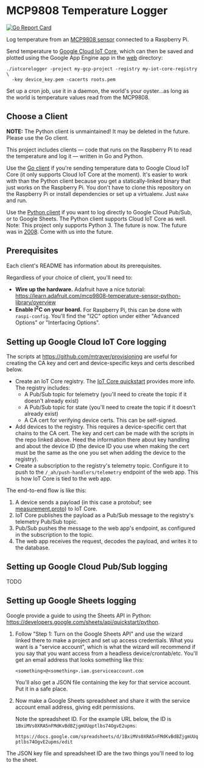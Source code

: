 # MCP9808 Temperature Logger

[![Go Report Card](https://goreportcard.com/badge/github.com/mtraver/environmental-sensor)](https://goreportcard.com/report/github.com/mtraver/environmental-sensor)

Log temperature from an [MCP9808 sensor](https://www.adafruit.com/product/1782)
connected to a Raspberry Pi.

Send temperature to [Google Cloud IoT Core](https://cloud.google.com/iot-core/),
which can then be saved and plotted using the Google App Engine app in the
[web](web) directory:

    ./iotcorelogger -project my-gcp-project -registry my-iot-core-registry \
      -key device_key.pem -cacerts roots.pem

Set up a cron job, use it in a daemon, the world's your oyster...as long as the
world is temperature values read from the MCP9808.

## Choose a Client

**NOTE:** The Python client is unmaintained! It may be deleted in the future.
Please use the Go client.

This project includes clients — code that runs on the Raspberry Pi to read the
temperature and log it — written in Go and Python.

Use the [Go client](cmd) if you're sending temperature data to Google
Cloud IoT Core (it only supports Cloud IoT Core at the moment). It's easier to
work with than the Python client because you get a statically-linked binary that
just works on the Raspberry Pi. You don't have to clone this repository on the
Raspberry Pi or install dependencies or set up a virtualenv. Just `make` and run.

Use the [Python client](client_python) if you want to log directly to Google
Cloud Pub/Sub, or to Google Sheets. The Python client supports Cloud IoT Core
as well. Note: This project only supports Python 3. The future is now. The
future was in [2008](https://www.python.org/download/releases/3.0/). Come with
us into the future.

## Prerequisites

Each client's README has information about its prerequisites.

Regardless of your choice of client, you'll need to:

  - **Wire up the hardware.** Adafruit have a nice tutorial:
https://learn.adafruit.com/mcp9808-temperature-sensor-python-library/overview
  - **Enable I<sup>2</sup>C on your board.** For Raspberry Pi,
this can be done with ``raspi-config``. You'll find the "I2C" option under
either "Advanced Options" or "Interfacing Options".

## Setting up Google Cloud IoT Core logging

The scripts at https://github.com/mtraver/provisioning are useful for creating
the CA key and cert and device-specific keys and certs described below.

- Create an IoT Core registry.
  The [IoT Core quickstart](https://cloud.google.com/iot/docs/quickstart)
  provides more info. The registry includes:
  - A Pub/Sub topic for telemetry (you'll need to create the topic if it
    doesn't already exist)
  - A Pub/Sub topic for state (you'll need to create the topic if it
    doesn't already exist)
  - A CA cert for verifying device certs. This can be self-signed.
- Add devices to the registry. This requires a device-specific cert that chains
  to the CA cert. The key and cert can be made with the scripts in the repo
  linked above. Heed the information there about key handling and about the
  device ID (the device ID you use when making the cert must be the same as the
  one you set when adding the device to the registry).
- Create a subscription to the registry's telemetry topic. Configure it to
  push to the ``/_ah/push-handlers/telemetry`` endpoint of the web app.
  This is how IoT Core is tied to the web app.

The end-to-end flow is like this:
1. A device sends a payload (in this case a protobuf; see
   [measurement.proto](measurement.proto)) to IoT Core.
2. IoT Core publishes the payload as a Pub/Sub message to the registry's
   telemetry Pub/Sub topic.
3. Pub/Sub pushes the message to the web app's endpoint, as configured in
   the subscription to the topic.
4. The web app receives the request, decodes the payload, and writes
   it to the database.

## Setting up Google Cloud Pub/Sub logging

TODO

## Setting up Google Sheets logging

Google provide a guide to using the Sheets API in Python:
https://developers.google.com/sheets/api/quickstart/python.

1. Follow "Step 1: Turn on the Google Sheets API" and use the wizard linked
   there to make a project and set up access credentials. What you want is a
   "service account", which is what the wizard will recommend if you say that
   you want access from a headless device/crontab/etc. You'll get an email
   address that looks something like this:

   ``<something>@<something>.iam.gserviceaccount.com``

   You'll also get a JSON file containing the key for that service account.
   Put it in a safe place.

2. Now make a Google Sheets spreadsheet and share it with the service account
   email address, giving edit permissions.

   Note the spreadsheet ID. For the example URL below, the ID is
   ``1BxiMVs0XRA5nFMdKvBdBZjgmUUqptlbs74OgvE2upms``:

   ``https://docs.google.com/spreadsheets/d/1BxiMVs0XRA5nFMdKvBdBZjgmUUqptlbs74OgvE2upms/edit``

The JSON key file and spreadsheet ID are the two things you'll need to log to
the sheet.

